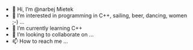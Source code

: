 - 👋 Hi, I’m @narbej Mietek
- 👀 I’m interested in programming in C++, sailing, beer, dancing, women ;-) ...
- 🌱 I’m currently learning C++
- 💞️ I’m looking to collaborate on ...
- 📫 How to reach me ...

<!---
narbej/narbej is a ✨ special ✨ repository because its `README.md` (this file) appears on your GitHub profile.
You can click the Preview link to take a look at your changes.
--->
